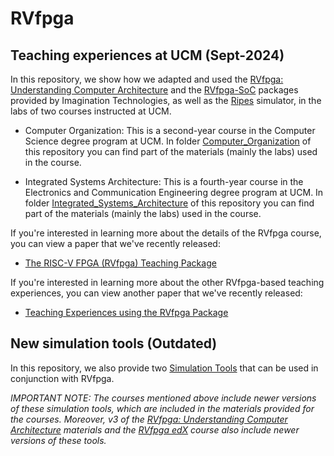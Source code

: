 # RVfpga

## Teaching experiences at UCM (Sept-2024)
In this repository, we show how we adapted and used the [RVfpga: Understanding Computer Architecture](https://university.imgtec.com/rvfpga-el2-v3-0-english-downloads-page/) and the [RVfpga-SoC](https://university.imgtec.com/rvfpgasoc-download-page-en/) packages provided by Imagination Technologies, as well as the [Ripes](https://github.com/mortbopet/Ripes) simulator, in the labs of two courses instructed at UCM.

+ Computer Organization: This is a second-year course in the Computer Science degree program at UCM. In folder [Computer_Organization](https://github.com/artecs-group/RVfpga-sim-addons/tree/main/Computer_Organization) of this repository you can find part of the materials (mainly the labs) used in the course. 

+ Integrated Systems Architecture: This is a fourth-year course in the Electronics and Communication Engineering degree program at UCM. In folder [Integrated_Systems_Architecture](https://github.com/artecs-group/RVfpga-sim-addons/tree/main/Integrated_Systems_Architecture) of this repository you can find part of the materials (mainly the labs) used in the course.

If you're interested in learning more about the details of the RVfpga course, you can view a paper that we've recently released: 

* [The RISC-V FPGA (RVfpga) Teaching Package](https://www.authorea.com/doi/full/10.36227/techrxiv.172978275.56140460) 

If you're interested in learning more about the other RVfpga-based teaching experiences, you can view another paper that we've recently released: 

* [Teaching Experiences using the RVfpga Package](https://arxiv.org/submit/6018328/view)

## New simulation tools (Outdated)
In this repository, we also provide two [Simulation Tools](https://github.com/artecs-group/RVfpga-sim-addons/tree/main/SimulationTools) that can be used in conjunction with RVfpga.

*IMPORTANT NOTE: The courses mentioned above include newer versions of these simulation tools, which are included in the materials provided for the courses. Moreover, v3 of the [RVfpga: Understanding Computer Architecture](https://university.imgtec.com/rvfpga-el2-v3-0-english-downloads-page/) materials and the [RVfpga edX](https://www.edx.org/learn/computer-programming/the-linux-foundation-computer-architecture-with-an-industrial-risc-v-core) course also include newer versions of these tools.*

